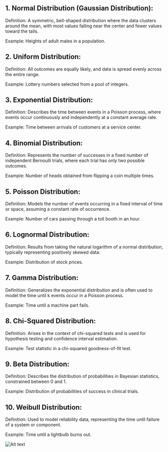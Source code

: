 ## 1. Normal Distribution (Gaussian Distribution):

Definition: A symmetric, bell-shaped distribution where the data clusters around the mean, with most values falling near the center and fewer values toward the tails.

Example: Heights of adult males in a population.

## 2. Uniform Distribution:

Definition: All outcomes are equally likely, and data is spread evenly across the entire range.

Example: Lottery numbers selected from a pool of integers.

## 3. Exponential Distribution:

Definition: Describes the time between events in a Poisson process, where events occur continuously and independently at a constant average rate.

Example: Time between arrivals of customers at a service center.

## 4. Binomial Distribution:

Definition: Represents the number of successes in a fixed number of independent Bernoulli trials, where each trial has only two possible outcomes.

Example: Number of heads obtained from flipping a coin multiple times.

## 5. Poisson Distribution:

Definition: Models the number of events occurring in a fixed interval of time or space, assuming a constant rate of occurrence.

Example: Number of cars passing through a toll booth in an hour.

## 6. Lognormal Distribution:

Definition: Results from taking the natural logarithm of a normal distribution, typically representing positively skewed data.

Example: Distribution of stock prices.

## 7. Gamma Distribution:

Definition: Generalizes the exponential distribution and is often used to model the time until k events occur in a Poisson process.

Example: Time until a machine part fails.

## 8. Chi-Squared Distribution:

Definition: Arises in the context of chi-squared tests and is used for hypothesis testing and confidence interval estimation.

Example: Test statistic in a chi-squared goodness-of-fit test.

## 9. Beta Distribution:

Definition: Describes the distribution of probabilities in Bayesian statistics, constrained between 0 and 1.

Example: Distribution of probabilities of success in clinical trials.

## 10. Weibull Distribution:

Definition: Used to model reliability data, representing the time until failure of a system or component.

Example: Time until a lightbulb burns out.



![Alt text](https://miro.medium.com/max/1924/1*DmPUIjvecL7KllOamoFSDw.png)
